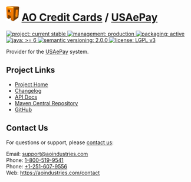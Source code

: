 # [<img src="ao-logo.png" alt="AO Logo" width="35" height="40">](https://aoindustries.com/) [AO Credit Cards](https://aoindustries.com/ao-credit-cards/) / [USAePay](https://aoindustries.com/ao-credit-cards/usaepay/)
<p>
	<a href="https://aoindustries.com/life-cycle#project-current-stable">
		<img src="https://aoindustries.com/ao-badges/project-current-stable.svg" alt="project: current stable" />
	</a>
	<a href="https://aoindustries.com/life-cycle#management-production">
		<img src="https://aoindustries.com/ao-badges/management-production.svg" alt="management: production" />
	</a>
	<a href="https://aoindustries.com/life-cycle#packaging-active">
		<img src="https://aoindustries.com/ao-badges/packaging-active.svg" alt="packaging: active" />
	</a>
	<br />
	<a href="https://docs.oracle.com/javase/6/docs/api/">
		<img src="https://aoindustries.com/ao-badges/java-6.svg" alt="java: &gt;= 6" />
	</a>
	<a href="http://semver.org/spec/v2.0.0.html">
		<img src="https://aoindustries.com/ao-badges/semver-2.0.0.svg" alt="semantic versioning: 2.0.0" />
	</a>
	<a href="https://www.gnu.org/licenses/lgpl-3.0">
		<img src="https://aoindustries.com/ao-badges/license-lgpl-3.0.svg" alt="license: LGPL v3" />
	</a>
</p>

Provider for the [USAePay](https://usaepay.info/) system.

## Project Links
* [Project Home](https://aoindustries.com/ao-credit-cards/usaepay/)
* [Changelog](https://aoindustries.com/ao-credit-cards/usaepay/changelog)
* [API Docs](https://aoindustries.com/ao-credit-cards/usaepay/apidocs/)
* [Maven Central Repository](https://search.maven.org/#search%7Cgav%7C1%7Cg:%22com.aoindustries%22%20AND%20a:%22ao-credit-cards-usaepay%22)
* [GitHub](https://github.com/aoindustries/ao-credit-cards-usaepay)

## Contact Us
For questions or support, please [contact us](https://aoindustries.com/contact):

Email: [support@aoindustries.com](mailto:support@aoindustries.com)  
Phone: [1-800-519-9541](tel:1-800-519-9541)  
Phone: [+1-251-607-9556](tel:+1-251-607-9556)  
Web: https://aoindustries.com/contact
